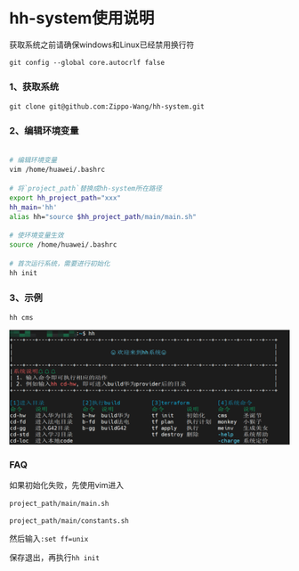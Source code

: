 # hh-system使用说明

获取系统之前请确保windows和Linux已经禁用换行符
```git
git config --global core.autocrlf false
```

### 1、获取系统
```git
git clone git@github.com:Zippo-Wang/hh-system.git
```
### 2、编辑环境变量
```bash

# 编辑环境变量
vim /home/huawei/.bashrc

# 将`project_path`替换成hh-system所在路径
export hh_project_path="xxx"
hh_main='hh'
alias hh="source $hh_project_path/main/main.sh"

# 使环境变量生效
source /home/huawei/.bashrc

# 首次运行系统，需要进行初始化
hh init
```

### 3、示例
```bash
hh cms
```
![img.png](img.png)

### FAQ
如果初始化失败，先使用vim进入

`project_path/main/main.sh`

`project_path/main/constants.sh`

然后输入`:set ff=unix`

保存退出，再执行`hh init`
